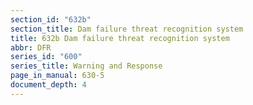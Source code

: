 ```yaml
---
section_id: "632b"
section_title: Dam failure threat recognition system
title: 632b Dam failure threat recognition system
abbr: DFR
series_id: "600"
series_title: Warning and Response
page_in_manual: 630-5
document_depth: 4
---
```

